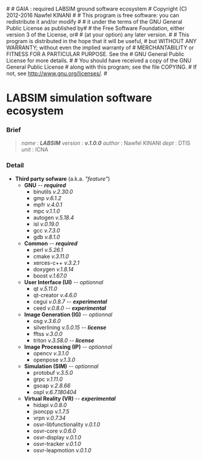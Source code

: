 \#
\# GAIA : required LABSIM ground software ecosystem
\# Copyright (C) 2012-2016  Nawfel KINANI
\#
\# This program is free software: you can redistribute it and/or modify #
\# it under the terms of the GNU General Public License as published by#
\# the Free Software Foundation, either version 3 of the License, or#
\# (at your option) any later version.
\#
\# This program is distributed in the hope that it will be useful,
\# but WITHOUT ANY WARRANTY; without even the implied warranty of
\# MERCHANTABILITY or FITNESS FOR A PARTICULAR PURPOSE.  See the
\# GNU General Public License for more details.
\#
\# You should have received a copy of the GNU General Public License
\# along with this program; see the file COPYING.
\# If not, see <http://www.gnu.org/licenses/>.
\#

# LABSIM simulation software ecosystem

### Brief

> *name* : ***LABSIM***
> *version* : ***v.1.0.0*** 
> *author* : Nawfel KINANI
> *dept* : DTIS
> *unit* : ICNA

### Detail

- **Third party sofware** (a.k.a. *"feature"*)
    - **GNU** -- ***required***
        - binutils *v.2.30.0*
        - gmp *v.6.1.2*
        - mpfr *v.4.0.1*
        - mpc *v.1.1.0*
        - autogen *v.5.18.4*
        - isl *v.0.19.0*
        - gcc *v.7.3.0*
        - gdb *v.8.1.0*
    - **Common** -- ***required***
        -  perl *v.5.26.1*
        -  cmake *v.3.11.0*
        -  xerces-c++ *v.3.2.1*
        -  doxygen *v.1.8.14*
        -  boost *v.1.67.0*
    - **User Interface (UI)** -- *optionnal*
        - qt *v.5.11.0*
        - qt-creator *v.4.6.0*
        - cegui *v.0.8.7* -- ***experimental***
        - ceed *v.0.8.0* -- ***experimental***
    - **Image Generation (IG)** -- *optionnal*
        -  osg *v.3.6.0*
        -  silverlining *v.5.0.15* -- ***license***
        -  fftss *v.3.0.0*
        -  triton *v.3.58.0* -- ***license*** 
    -  **Image Processing (IP)** -- *optionnal*
        - opencv *v.3.1.0*
        - openpose *v.1.3.0*
    - **Simulation (SIM)** -- *optionnal*
        - protobuf *v.3.5.0*
        - grpc *v.1.11.0*
        - gsoap *v.2.8.66*
        - ospl *v.6.7.180404*
    - **Virtual Reality (VR)** -- ***experimental***
        - hidapi *v.0.8.0*
        - jsoncpp *v.1.7.5*
        - vrpn *v.0.7.34*
        - osvr-libfunctionality *v.0.1.0*
        - osvr-core *v.0.6.0*
        - osvr-display *v.0.1.0*
        - osvr-tracker *v.0.1.0*
        - osvr-leapmotion *v.0.1.0*
